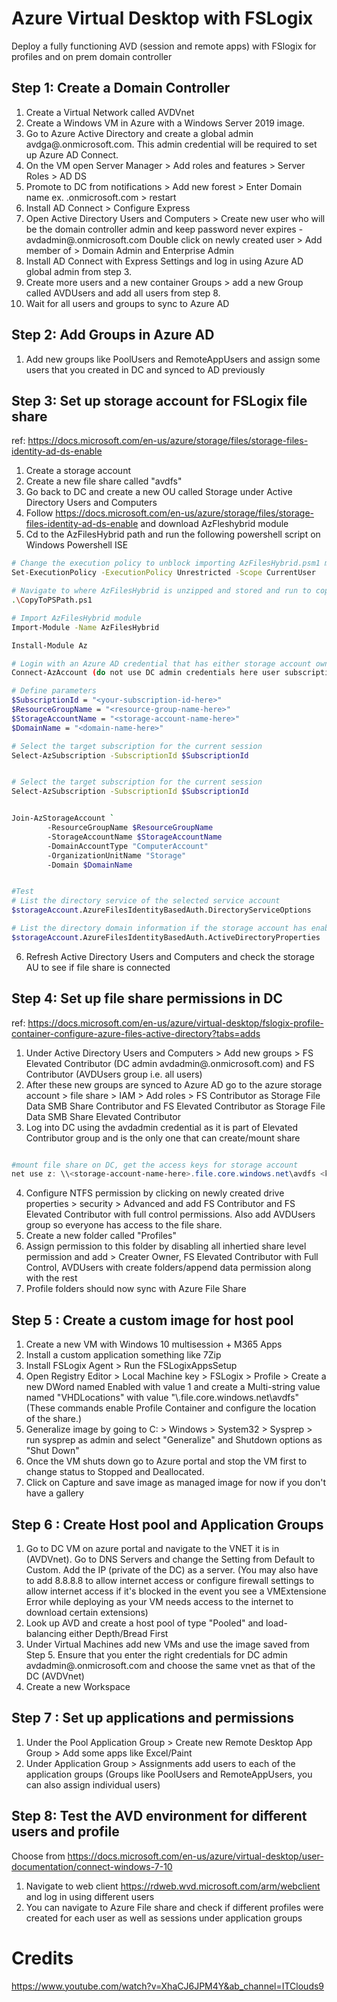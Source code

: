 
# Azure Virtual Desktop with FSLogix

Deploy a fully functioning AVD (session and remote apps) with FSlogix for profiles and on prem domain controller 

## Step 1: Create a Domain Controller

1. Create a Virtual Network called AVDVnet
2. Create a Windows VM in Azure with a Windows Server 2019 image.
3. Go to Azure Active Directory and create a global admin avdga@<domain>.onmicrosoft.com. This admin credential will be required to set up Azure AD Connect. 
4. On the VM open Server Manager > Add roles and features > Server Roles > AD DS
5. Promote to DC from notifications > Add new forest > Enter Domain name ex. <domain>.onmicrosoft.com > restart
6. Install AD Connect > Configure Express 
7. Open Active Directory Users and Computers > Create new user who will be the domain controller admin and keep password never expires - avdadmin@<domain>.onmicrosoft.com
   Double click on newly created user > Add member of > Domain Admin and Enterprise Admin 
8. Install AD Connect with Express Settings and log in using Azure AD global admin from step 3.
9. Create more users and a new container Groups > add a new Group called AVDUsers and add all users from step 8.
10. Wait for all users and groups to sync to Azure AD

## Step 2: Add Groups in Azure AD

1. Add new groups like PoolUsers and RemoteAppUsers and assign some users that you created in DC and synced to AD previously

## Step 3: Set up storage account for FSLogix file share

ref: https://docs.microsoft.com/en-us/azure/storage/files/storage-files-identity-ad-ds-enable

1. Create a storage account 
2. Create a new file share called "avdfs"
3. Go back to DC and create a new OU called Storage under Active Directory Users and Computers
4. Follow https://docs.microsoft.com/en-us/azure/storage/files/storage-files-identity-ad-ds-enable and download AzFleshybrid module
5. Cd to the AzFilesHybrid path and run the following powershell script on Windows Powershell ISE

```bash
# Change the execution policy to unblock importing AzFilesHybrid.psm1 module
Set-ExecutionPolicy -ExecutionPolicy Unrestricted -Scope CurrentUser

# Navigate to where AzFilesHybrid is unzipped and stored and run to copy the files into your path
.\CopyToPSPath.ps1 

# Import AzFilesHybrid module
Import-Module -Name AzFilesHybrid

Install-Module Az

# Login with an Azure AD credential that has either storage account owner or contributor Azure role assignment
Connect-AzAccount (do not use DC admin credentials here user subscription contributor or owner that you use to log into azure portal)

# Define parameters
$SubscriptionId = "<your-subscription-id-here>"
$ResourceGroupName = "<resource-group-name-here>"
$StorageAccountName = "<storage-account-name-here>"
$DomainName = "<domain-name-here>"

# Select the target subscription for the current session
Select-AzSubscription -SubscriptionId $SubscriptionId 


# Select the target subscription for the current session
Select-AzSubscription -SubscriptionId $SubscriptionId 


Join-AzStorageAccount `
        -ResourceGroupName $ResourceGroupName 
        -StorageAccountName $StorageAccountName 
        -DomainAccountType "ComputerAccount"
        -OrganizationUnitName "Storage"
        -Domain $DomainName


#Test
# List the directory service of the selected service account
$storageAccount.AzureFilesIdentityBasedAuth.DirectoryServiceOptions

# List the directory domain information if the storage account has enabled AD DS authentication for file shares
$storageAccount.AzureFilesIdentityBasedAuth.ActiveDirectoryProperties


```
6. Refresh Active Directory Users and Computers and check the storage AU to see if file share is connected


## Step 4: Set up file share permissions in DC 

ref: https://docs.microsoft.com/en-us/azure/virtual-desktop/fslogix-profile-container-configure-azure-files-active-directory?tabs=adds
   
1. Under Active Directory Users and Computers > Add new groups > FS Elevated Contributor (DC admin avdadmin@<domain>.onmicrosoft.com) and FS Contributor (AVDUsers group
   i.e. all users)
2. After these new groups are synced to Azure AD go to the azure storage account > file share > IAM > Add roles > FS Contributor as Storage File Data SMB Share Contributor and
   FS Elevated Contributor as Storage File Data SMB Share Elevated Contributor
3. Log into DC using the avdadmin credential as it is part of Elevated Contributor group and is the only one that can create/mount share

```powershell

#mount file share on DC, get the access keys for storage account
net use z: \\<storage-account-name-here>.file.core.windows.net\avdfs <key1> /user:Azure\<storage-account-name-here>

```
4. Configure NTFS permission by clicking on newly created drive properties > security > Advanced and add FS Contributor and FS Elevated Contributor with full control permissions.
   Also add AVDUsers group so everyone has access to the file share.
5. Create a new folder called "Profiles"
6. Assign permission to this folder by disabling all inhertied share level permission and add > Creater Owner, FS Elevated Contributor with Full Control, AVDUsers with create folders/append data 
   permission along with the rest
7. Profile folders should now sync with Azure File Share
   
## Step 5 : Create a custom image for host pool

1. Create a new VM with Windows 10 multisession + M365 Apps
2. Install a custom application something like 7Zip
3. Install FSLogix Agent > Run the FSLogixAppsSetup
4. Open Registry Editor > Local Machine key > FSLogix > Profile > Create a new DWord named Enabled with value 1 and create a Multi-string value named "VHDLocations" with
   value "\\<storage-account-name>.file.core.windows.net\avdfs" (These commands enable Profile Container and configure the location of the share.)
5. Generalize image by going to C: > Windows > System32 > Sysprep > run sysprep as admin and select "Generalize" and Shutdown options as "Shut Down"
6. Once the VM shuts down go to Azure portal and stop the VM first to change status to Stopped and Deallocated.
7. Click on Capture and save image as managed image for now if you don't have a gallery 
   
## Step 6 : Create Host pool and Application Groups

1. Go to DC VM on azure portal and navigate to the VNET it is in (AVDVnet). Go to DNS Servers and change the Setting from Default to Custom. Add the IP (private of the DC) as a server. (You may also have to add 8.8.8.8 to allow internet access or configure firewall settings to allow internet access if it's blocked in the event you see a VMExtensione Error while deploying as your VM needs access to the internet to download certain extensions)
2. Look up AVD and create a host pool of type "Pooled" and load-balancing either Depth/Bread First
3. Under Virtual Machines add new VMs and use the image saved from Step 5. Ensure that you enter the right credentials for DC admin avdadmin@<domain>.onmicrosoft.com and
   choose the same vnet as that of the DC (AVDVnet)
4. Create a new Workspace

## Step 7 : Set up applications and permissions

1. Under the Pool Application Group > Create new Remote Desktop App Group > Add some apps like Excel/Paint
2. Under Application Group > Assignments add users to each of the application groups (Groups like PoolUsers and RemoteAppUsers, you can also assign individual users)

## Step 8: Test the AVD environment for different users and profile

Choose from https://docs.microsoft.com/en-us/azure/virtual-desktop/user-documentation/connect-windows-7-10

1. Navigate to web client https://rdweb.wvd.microsoft.com/arm/webclient and log in using different users 
2. You can navigate to Azure File share and check if different profiles were created for each user as well as sessions under application groups

# Credits
   https://www.youtube.com/watch?v=XhaCJ6JPM4Y&ab_channel=ITClouds9
   
